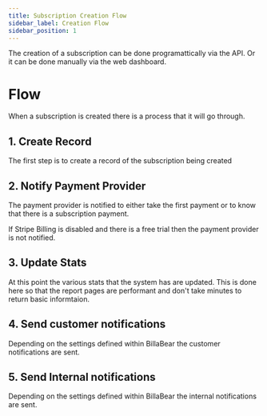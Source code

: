 ```yaml
---
title: Subscription Creation Flow
sidebar_label: Creation Flow
sidebar_position: 1
---
```

The creation of a subscription can be done programattically via the API. Or it can be done manually via the web dashboard.


# Flow

When a subscription is created there is a process that it will go through.

## 1. Create Record

The first step is to create a record of the subscription being created

## 2. Notify Payment Provider

The payment provider is notified to either take the first payment or to know that there is a subscription payment. 

If Stripe Billing is disabled and there is a free trial then the payment provider is not notified.

## 3. Update Stats

At this point the various stats that the system has are updated. This is done here so that the report pages are performant and don't take minutes to return basic informtaion.

## 4. Send customer notifications

Depending on the settings defined within BillaBear the customer notifications are sent.

## 5. Send Internal notifications

Depending on the settings defined within BillaBear the internal notifications are sent.
